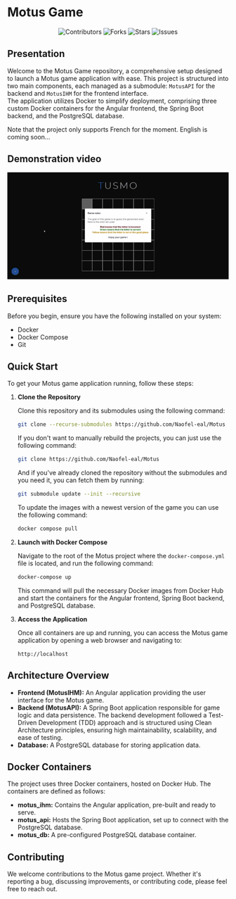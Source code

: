 # Motus Game

<div align="center">
    <img src="https://img.shields.io/github/contributors/naofel-eal/Motus.svg?style=for-the-badge" alt="Contributors">
    <img src="https://img.shields.io/github/forks/naofel-eal/Motus.svg?style=for-the-badge" alt="Forks">
    <img src="https://img.shields.io/github/stars/naofel-eal/Motus.svg?style=for-the-badge" alt="Stars">
    <img src="https://img.shields.io/github/issues/naofel-eal/Motus.svg?style=for-the-badge" alt="Issues">
</div>

## Presentation

Welcome to the Motus Game repository, a comprehensive setup designed to launch a Motus game application with ease. This project is structured into two main components, each managed as a submodule: `MotusAPI` for the backend and `MotusIHM` for the frontend interface.  
The application utilizes Docker to simplify deployment, comprising three custom Docker containers for the Angular frontend, the Spring Boot backend, and the PostgreSQL database.
  
Note that the project only supports French for the moment. English is coming soon...

## Demonstration video

<p align="center">
  <img src="resources/demo.gif" />
</p>

## Prerequisites

Before you begin, ensure you have the following installed on your system:

- Docker
- Docker Compose
- Git

## Quick Start

To get your Motus game application running, follow these steps:

1. **Clone the Repository**

    Clone this repository and its submodules using the following command:

    ```bash
    git clone --recurse-submodules https://github.com/Naofel-eal/Motus
    ```

    If you don't want to manually rebuild the projects, you can just use the following command:  
     ```bash
    git clone https://github.com/Naofel-eal/Motus
    ```

    And if you've already cloned the repository without the submodules and you need it, you can fetch them by running:

    ```bash
    git submodule update --init --recursive
    ```

    To update the images with a newest version of the game you can use the following command:
    ```bash
    docker compose pull
    ```

2. **Launch with Docker Compose**

    Navigate to the root of the Motus project where the `docker-compose.yml` file is located, and run the following command:

    ```bash
    docker-compose up
    ```

    This command will pull the necessary Docker images from Docker Hub and start the containers for the Angular frontend, Spring Boot backend, and PostgreSQL database.

3. **Access the Application**

    Once all containers are up and running, you can access the Motus game application by opening a web browser and navigating to:

    ```
    http://localhost
    ```

## Architecture Overview

- **Frontend (MotusIHM):** An Angular application providing the user interface for the Motus game.
- **Backend (MotusAPI):** A Spring Boot application responsible for game logic and data persistence. The backend development followed a Test-Driven Development (TDD) approach and is structured using Clean Architecture principles, ensuring high maintainability, scalability, and ease of testing.
- **Database:** A PostgreSQL database for storing application data.

## Docker Containers

The project uses three Docker containers, hosted on Docker Hub. The containers are defined as follows:

- **motus_ihm:** Contains the Angular application, pre-built and ready to serve.
- **motus_api:** Hosts the Spring Boot application, set up to connect with the PostgreSQL database.
- **motus_db:** A pre-configured PostgreSQL database container.

## Contributing

We welcome contributions to the Motus game project. Whether it's reporting a bug, discussing improvements, or contributing code, please feel free to reach out.
